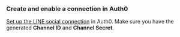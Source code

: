 ### Create and enable a connection in Auth0
[Set up the LINE social connection](/dashboard/guides/connections/set-up-connections-social) in Auth0. Make sure you have the generated **Channel ID** and **Channel Secret**.
